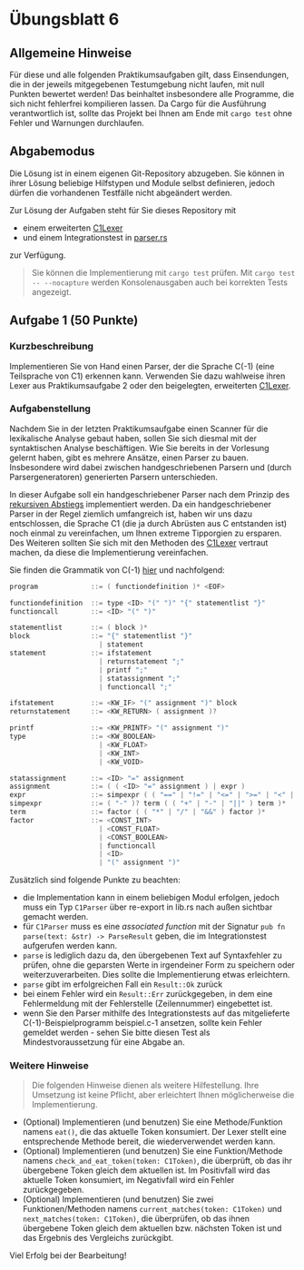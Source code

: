 # Übungsblatt 6
## Allgemeine Hinweise
Für diese und alle folgenden Praktikumsaufgaben gilt, dass Einsendungen, die in der jeweils mitgegebenen Testumgebung nicht laufen, mit null Punkten bewertet werden!
Das beinhaltet insbesondere alle Programme, die sich nicht fehlerfrei kompilieren lassen.
Da Cargo für die Ausführung verantwortlich ist, sollte das Projekt bei Ihnen am Ende mit `cargo test` ohne Fehler und Warnungen durchlaufen.


## Abgabemodus
Die Lösung ist in einem eigenen Git-Repository abzugeben.
Sie können in ihrer Lösung beliebige Hilfstypen und Module selbst definieren, jedoch dürfen die vorhandenen Testfälle nicht abgeändert werden.

Zur Lösung der Aufgaben steht für Sie dieses Repository mit
- einem erweiterten [C1Lexer](src/lexer.rs)
- und einem Integrationstest in [parser.rs](tests/parser.rs) 

zur Verfügung.
> Sie können die Implementierung mit `cargo test` prüfen. Mit `cargo test -- --nocapture` werden Konsolenausgaben auch bei korrekten Tests angezeigt.


## Aufgabe 1 (50 Punkte)
### Kurzbeschreibung
Implementieren Sie von Hand einen Parser, der die Sprache C(-1) (eine Teilsprache von C1) erkennen kann. Verwenden Sie dazu wahlweise ihren Lexer aus Praktikumsaufgabe 2 oder den beigelegten, erweiterten [C1Lexer](src/lexer.rs). 

### Aufgabenstellung
Nachdem Sie in der letzten Praktikumsaufgabe einen Scanner für die lexikalische Analyse gebaut haben, sollen Sie sich diesmal mit der syntaktischen Analyse beschäftigen. Wie Sie bereits in der Vorlesung gelernt haben, gibt es mehrere Ansätze, einen Parser zu bauen. Insbesondere wird dabei zwischen handgeschriebenen Parsern und (durch Parsergeneratoren) generierten Parsern unterschieden.

In dieser Aufgabe soll ein handgeschriebener Parser nach dem Prinzip des [rekursiven Abstiegs](https://en.wikipedia.org/wiki/Recursive_descent_parser) implementiert werden. Da ein handgeschriebener Parser in der Regel ziemlich umfangreich ist, haben wir uns dazu entschlossen, die Sprache C1 (die ja durch Abrüsten aus C entstanden ist) noch einmal zu vereinfachen, um Ihnen extreme Tipporgien zu ersparen.
Des Weiteren sollten Sie sich mit den Methoden des [C1Lexer](src/lexer.rs) vertraut machen, da diese die Implementierung vereinfachen.

Sie finden die Grammatik von C(-1) [hier](https://amor.cms.hu-berlin.de/~kunert/lehre/material/c-1-grammar.php) und nachfolgend:
```C
program             ::= ( functiondefinition )* <EOF>

functiondefinition  ::= type <ID> "(" ")" "{" statementlist "}"
functioncall        ::= <ID> "(" ")"

statementlist       ::= ( block )*
block               ::= "{" statementlist "}"
                      | statement
statement           ::= ifstatement
                      | returnstatement ";"
                      | printf ";"
                      | statassignment ";"
                      | functioncall ";"

ifstatement         ::= <KW_IF> "(" assignment ")" block
returnstatement     ::= <KW_RETURN> ( assignment )?

printf              ::= <KW_PRINTF> "(" assignment ")"
type                ::= <KW_BOOLEAN>
                      | <KW_FLOAT>
                      | <KW_INT>
                      | <KW_VOID>

statassignment      ::= <ID> "=" assignment
assignment          ::= ( ( <ID> "=" assignment ) | expr )
expr                ::= simpexpr ( ( "==" | "!=" | "<=" | ">=" | "<" | ">" ) simpexpr )?
simpexpr            ::= ( "-" )? term ( ( "+" | "-" | "||" ) term )*
term                ::= factor ( ( "*" | "/" | "&&" ) factor )*
factor              ::= <CONST_INT>
                      | <CONST_FLOAT>
                      | <CONST_BOOLEAN>
                      | functioncall
                      | <ID>
                      | "(" assignment ")"
```
Zusätzlich sind folgende Punkte zu beachten:

- die Implementation kann in einem beliebigen Modul erfolgen, jedoch muss ein Typ `C1Parser` über re-export in lib.rs nach außen sichtbar gemacht werden. 
- für `C1Parser` muss es eine _associated function_ mit der Signatur `pub fn parse(text: &str) -> ParseResult` geben, die im Integrationstest aufgerufen werden kann.
- `parse` is lediglich dazu da, den übergebenen Text auf Syntaxfehler zu prüfen, ohne die geparsten Werte in irgendeiner Form zu speichern oder weiterzuverarbeiten. Dies sollte die Implementierung etwas erleichtern. 
- `parse` gibt im erfolgreichen Fall ein `Result::Ok` zurück
- bei einem Fehler wird ein `Result::Err` zurückgegeben, in dem eine Fehlermeldung mit der Fehlerstelle (Zeilennummer) eingebettet ist.   
- wenn Sie den Parser mithilfe des Integrationstests auf das mitgelieferte C(-1)-Beispielprogramm beispiel.c-1 ansetzen, sollte kein Fehler gemeldet werden - sehen Sie bitte diesen Test als Mindestvoraussetzung für eine Abgabe an.

### Weitere Hinweise
> Die folgenden Hinweise dienen als weitere Hilfestellung. Ihre Umsetzung ist keine Pflicht, aber erleichtert Ihnen möglicherweise die Implementierung.

- (Optional) Implementieren (und benutzen) Sie eine Methode/Funktion namens `eat()`, die das aktuelle Token konsumiert. Der Lexer stellt eine entsprechende Methode bereit, die wiederverwendet werden kann.
- (Optional) Implementieren (und benutzen) Sie eine Funktion/Methode namens `check_and_eat_token(token: C1Token)`, die überprüft, ob das ihr übergebene Token gleich dem aktuellen ist. Im Positivfall wird das aktuelle Token konsumiert, im Negativfall wird ein Fehler zurückgegeben.
- (Optional) Implementieren (und benutzen) Sie zwei Funktionen/Methoden namens `current_matches(token: C1Token)` und `next_matches(token: C1Token)`, die überprüfen, ob das ihnen übergebene Token gleich dem aktuellen bzw. nächsten Token ist und das Ergebnis des Vergleichs zurückgibt.

Viel Erfolg bei der Bearbeitung!
